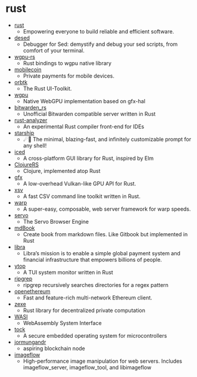 # rust
- [rust](https://github.com/rust-lang/rust)
  - Empowering everyone to build reliable and efficient software.
- [desed](https://github.com/SoptikHa2/desed)
  - Debugger for Sed: demystify and debug your sed scripts, from comfort of your terminal.
- [wgpu-rs](https://github.com/gfx-rs/wgpu-rs)
  - Rust bindings to wgpu native library
- [mobilecoin](https://github.com/mobilecoinofficial/mobilecoin)
  - Private payments for mobile devices.
- [orbtk](https://github.com/redox-os/orbtk)
  - The Rust UI-Toolkit.
- [wgpu](https://github.com/gfx-rs/wgpu)
  - Native WebGPU implementation based on gfx-hal
- [bitwarden_rs](https://github.com/dani-garcia/bitwarden_rs)
  - Unofficial Bitwarden compatible server written in Rust
- [rust-analyzer](https://github.com/rust-analyzer/rust-analyzer)
  - An experimental Rust compiler front-end for IDEs
- [starship](https://github.com/starship/starship)
  - ☄🌌️ The minimal, blazing-fast, and infinitely customizable prompt for any shell!
- [iced](https://github.com/hecrj/iced)
  - A cross-platform GUI library for Rust, inspired by Elm
- [ClojureRS](https://github.com/Tko1/ClojureRS)
  - Clojure, implemented atop Rust
- [gfx](https://github.com/gfx-rs/gfx)
  - A low-overhead Vulkan-like GPU API for Rust.
- [xsv](https://github.com/BurntSushi/xsv)
  - A fast CSV command line toolkit written in Rust.
- [warp](https://github.com/seanmonstar/warp)
  - A super-easy, composable, web server framework for warp speeds.
- [servo](https://github.com/servo/servo)
  - The Servo Browser Engine
- [mdBook](https://github.com/rust-lang/mdBook)
  - Create book from markdown files. Like Gitbook but implemented in Rust
- [libra](https://github.com/libra/libra)
  - Libra’s mission is to enable a simple global payment system and financial infrastructure that empowers billions of people.
- [ytop](https://github.com/cjbassi/ytop)
  - A TUI system monitor written in Rust
- [ripgrep](https://github.com/BurntSushi/ripgrep)
  - ripgrep recursively searches directories for a regex pattern
- [openethereum](https://github.com/openethereum/openethereum)
  - Fast and feature-rich multi-network Ethereum client.
- [zexe](https://github.com/scipr-lab/zexe)
  - Rust library for decentralized private computation
- [WASI](https://github.com/WebAssembly/WASI)
  - WebAssembly System Interface
- [tock](https://github.com/tock/tock)
  - A secure embedded operating system for microcontrollers
- [jormungandr](https://github.com/input-output-hk/jormungandr)
  - aspiring blockchain node
- [imageflow](https://github.com/imazen/imageflow)
  - High-performance image manipulation for web servers. Includes imageflow_server, imageflow_tool, and libimageflow
